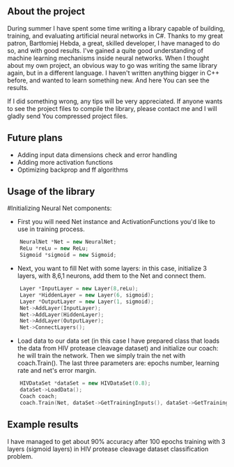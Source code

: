 ## About the project

During summer I have spent some time writing a library capable of building, training, and evaluating artificial neural networks in C#.
Thanks to my great patron, Bartłomiej Hebda, a great, skilled developer, I have managed to do so, and with good results. I've gained a quite good understanding of machine learning mechanisms inside neural networks.
When I thought about my own project, an obvious way to go was writing the same library again, but in a different language. I haven't written anything bigger in C++ before, and wanted to learn something new.
And here You can see the results.

If I did something wrong, any tips will be very appreciated.
If anyone wants to see the project files to compile the library, please contact me and I will gladly send You compressed project files.

## Future plans
- Adding input data dimensions check and error handling
- Adding more activation functions
- Optimizing backprop and ff algorithms

## Usage of the library

#Initializing Neural Net components:
- First you will need Net instance and ActivationFunctions you'd like to use in training process.

```cpp
  	NeuralNet *Net = new NeuralNet;
	ReLu *reLu = new ReLu;
	Sigmoid *sigmoid = new Sigmoid;
```

- Next, you want to fill Net with some layers: in this case, initialize 3 layers, with 8,6,1 neurons, add them to the Net and connect them.

```cpp
  	Layer *InputLayer = new Layer(8,reLu);
	Layer *HiddenLayer = new Layer(6, sigmoid);
	Layer *OutputLayer = new Layer(1, sigmoid);
	Net->AddLayer(InputLayer);
	Net->AddLayer(HiddenLayer);
	Net->AddLayer(OutputLayer);
	Net->ConnectLayers();
```

- Load data to our data set (in this case I have prepared class that loads the data from HIV protease cleavage dataset) and initialize our coach: he will train the network. Then we simply train the net with coach.Train(). The last three parameters are: epochs number, learning rate and net's error margin.

```cpp
  	HIVDataSet *dataSet = new HIVDataSet(0.8);
	dataSet->LoadData();
	Coach coach;
	coach.Train(Net, dataSet->GetTrainingInputs(), dataSet->GetTrainingOutputs(), 1000, 0.06, 0.4);
```

## Example results
I have managed to get about 90% accuracy after 100 epochs training with 3 layers (sigmoid layers) in HIV protease cleavage dataset classification problem.
